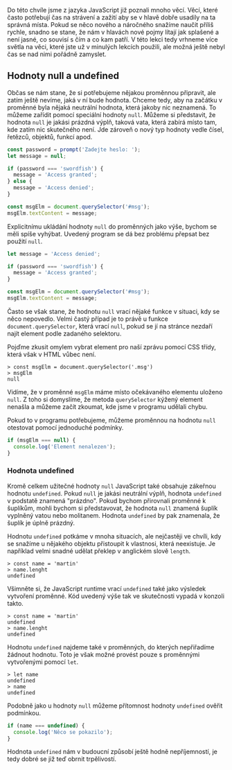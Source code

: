 Do této chvíle jsme z jazyka JavaScript již poznali mnoho věcí. Věcí, které často potřebují čas na strávení a zažití aby se v hlavě dobře usadily na ta správná místa. Pokud se něco nového a náročného snažíme naučit příliš rychle, snadno se stane, že nám v hlavách nové pojmy lítají jak splašené a není jasné, co souvisí s čím a co kam patří. V této lekci tedy vrhneme více světla na věci, které jste už v minulých lekcích použili, ale možná ještě nebyl čas se nad nimi pořádně zamyslet.

## Hodnoty null a undefined

Občas se nám stane, že si potřebujeme nějakou proměnnou připravit, ale zatím ještě nevíme, jaká v ní bude hodnota. Chceme tedy, aby na začátku v proměnné byla nějaká neutrální hodnota, která jakoby nic neznamená. To můžeme zařídit pomocí speciální hodnoty `null`. Můžeme si představit, že hodnota `null` je jakási prázdná výplň, taková vata, která zabírá místo tam, kde zatím nic skutečného není. Jde zároveň o nový typ hodnoty vedle čísel, řetězců, objektů, funkcí apod. 

```js
const password = prompt('Zadejte heslo: ');
let message = null;

if (password === 'swordfish') {
  message = 'Access granted';
} else {
  message = 'Access denied';
}

const msgElm = document.querySelector('#msg');
msgElm.textContent = message;
```

Explicitnímu ukládání hodnoty `null` do proměnných jako výše, bychom se měli spíše vyhýbat. Uvedený program se dá bez problému přepsat bez použití `null`.

```js
let message = 'Access denied';

if (password === 'swordfish') {
  message = 'Access granted';
}

const msgElm = document.querySelector('#msg');
msgElm.textContent = message;
```

Často se však stane, že hodnotu `null` vrací nějaké funkce v situaci, kdy se něco nepovedlo. Velmi častý případ je to právě u funkce `document.querySelector`, která vrací `null`, pokud se jí na stránce nezdaří najít element podle zadaného selektoru.

Pojďme zkusit omylem vybrat element pro naší zprávu pomocí CSS třídy, která však v HTML vůbec není.

```jscon
> const msgElm = document.querySelector('.msg')
> msgElm
null
```

Vidíme, že v proměnné `msgElm` máme místo očekávaného elementu uloženo `null`. Z toho si domyslíme, že metoda `querySelector` kýžený element nenašla a můžeme začít zkoumat, kde jsme v programu udělali chybu. 

Pokud to v programu potřebujeme, můžeme proměnnou na hodnotu `null` otestovat pomocí jednoduché podmínky.

```js
if (msgElm === null) {
  console.log('Element nenalezen');
}
```

### Hodnota undefined

Kromě celkem užitečné hodnoty `null` JavaScript také obsahuje zákeřnou hodnotu `undefined`. Pokud `null` je jakási neutrální výplň, hodnota `undefined` v podstatě znamená "prázdno". Pokud bychom přirovnali proměnné k šuplíkům, mohli bychom si představovat, že hodnota `null` znamená šuplík vyplněný vatou nebo molitanem. Hodnota `undefined` by pak znamenala, že šuplík je úplně prázdný. 

Hodnotu `undefined` potkáme v mnoha situacích, ale nejčastěji ve chvíli, kdy se snažíme u nějakého objektu přistoupit k vlastnosi, která neexistuje. Je například velmi snadné udělat překlep v anglickém slově `length`.

```jscon
> const name = 'martin'
> name.lenght
undefined
```

Všimněte si, že JavaScript runtime vrací `undefined` také jako výsledek vytvoření proměnné. Kód uvedený výše tak ve skutečnosti vypadá v konzoli takto.

```jscon
> const name = 'martin'
undefined
> name.lenght
undefined
```

Hodnotu `undefined` najdeme také v proměnných, do kterých nepřiřadíme žádnout hodnotu. Toto je však možné provést pouze s proměnnými vytvořenými pomocí `let`.

```jscon
> let name
undefined
> name
undefined
```

Podobně jako u hodnoty `null` můžeme přítomnost hodnoty `undefined` ověřit podmínkou.

```js
if (name === undefined) {
  console.log('Něco se pokazilo');
}
```

Hodnota `undefined` nám v budoucní způsobí ještě hodně nepříjemností, je tedy dobré se již teď obrnit trpělivostí.
